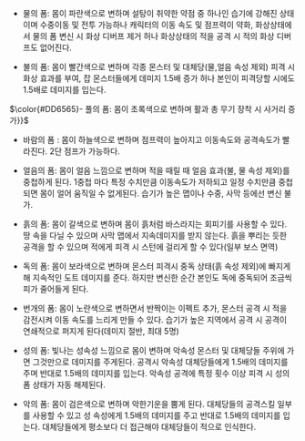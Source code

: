 - 물의 폼: 몸이 파란색으로 변하며 설탕이 취약한 약점 중 하나인 습기에 강해진 상태이며 수중이동 및 전투 가능하나 캐릭터의 이동 속도 및 점프력이 약화, 화상상태에서 물의 폼 변신 시 화상 디버프 제거 허나 화상상태의 적을 공격 시 적의 화상 디버프도 없어진다.

- 불의 폼: 몸이 빨간색으로 변하며 각종 몬스터 및 대체당(물,얼음 속성 제외) 피격 시 화상 효과를 부여, 잡 몬스터들에게 데미지 1.5배 증가 허나 본인이 피격당할 시에도 1.5배로 데미지를 입는다. 

<p>$\color{#DD6565}- 풀의 폼: 몸이 초록색으로 변하며 활과 총 무기 장착 시 사거리 증가}}$</p>

- 바람의 폼 : 몸이 하늘색으로 변하며 점프력이 높아지고 이동속도와 공격속도가 빨라진다. 2단 점프가 가능하다.  

- 얼음의 폼:  몸이 얼음 느낌으로 변하며 적을 때릴 때 얼음 효과(불, 물 속성 제외)를 중첩하게 된다. 1중첩 마다 특정 수치만큼 이동속도가 저하되고 일정 수치만큼 중첩되면 몸이 얼어 움직일 수 없게된다. 습기가 높은 맵이나 수중, 사막 등에선 변신 불가. 

- 흙의 폼: 몸이 갈색으로 변하며 몸이 흙처럼 바스라지는 회피기를 사용할 수 있다. 땅 속을 다닐 수 있으며 사막 맵에서 지속데미지를 받지 않는다. 흙을 뿌리는 듯한 공격을 할 수 있으며 적에게 피격 시 스턴에 걸리게 할 수 있다(일부 보스 면역) 

- 독의 폼: 몸이 보라색으로 변하며 몬스터 피격시 중독 상태(흙 속성 제외)에 빠지게해 지속적인 도트 데미지를 준다. 하지만 변신한 순간 본인도 독에 중독되어 조금씩 피가 줄어들게 된다.

- 번개의 폼: 몸이 노란색으로 변하면서 반짝이는 이펙트 추가, 몬스터 공격 시 적을 감전시켜 이동 속도를 느리게 만들 수 있다. 습기가 높은 지역에서 공격 시 공격이 연쇄적으로 퍼지게 된다(데미지 절반, 최대 5명) 

- 성의 폼: 빛나는 성속성 느낌으로 몸이 변하며 악속성 몬스터 및 대체당들 주위에 가면 그것만으로 데미지를 주게된다. 공격시 악속성 대체당들에게 1.5배의 데미지를 주며 반대로 1.5배의 데미지를 입는다. 악속성 공격에 특정 횟수 이상 피격 시 성의 폼 상태가 자동 해제된다.

- 악의 폼: 몸이 검은색으로 변하며 악한기운을 뿜게 된다. 대체당들의 공격스킬 일부를 사용할 수 있고 성 속성에게 1.5배의 데미지를 주고 반대로 1.5배의 데미지를 입는다. 대체당들에게 평소보다 더 접근해야 대체당들이 적으로 인식한다.
